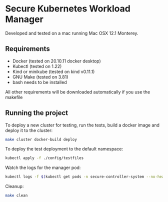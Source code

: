 # Secure Kubernetes Workload Manager

Developed and tested on a mac running Mac OSX 12.1 Monterey.

## Requirements

* Docker (tested on 20.10.11 docker desktop)
* Kubectl (tested on 1.22)
* Kind or minikube (tested on kind v0.11.1)
* GNU Make (tested on 3.81)
* bash needs to be installed

All other requirements will be downloaded automatically if you use the makefile

## Running the project

To deploy a new cluster for testing, run the tests, build a docker image and deploy it to the cluster:
```bash
make cluster docker-build deploy
```
To deploy the test deployment to the default namespace:
```bash
kubectl apply -f ./config/testfiles
```
Watch the logs for the manager pod:
```bash
kubectl logs -f $(kubectl get pods -n secure-controller-system --no-headers | cut -d ' ' -f 1) -n secure-controller-system
```
Cleanup:
```bash
make clean
```
